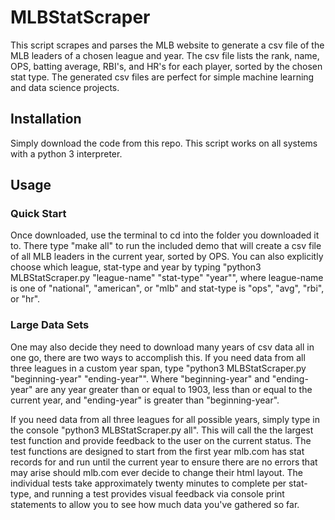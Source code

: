 # MLBStatScraper
This script scrapes and parses the MLB website to generate a csv file of the MLB leaders of a chosen league and year. The csv file lists the rank, name, OPS, batting average, RBI's, and HR's for each player, sorted by the chosen stat type. The generated csv files are perfect for simple machine learning and data science projects.


## Installation
Simply download the code from this repo. This script works on all systems with a python 3 interpreter.

## Usage
### Quick Start
Once downloaded, use the terminal to cd into the folder you downloaded it to. There type "make all" to run the included demo that will create a csv file of all MLB leaders in the current year, sorted by OPS. You can also explicitly choose which league, stat-type and year by typing "python3 MLBStatScraper.py "league-name" "stat-type" "year"", where league-name is one of "national", "american", or "mlb" and stat-type is "ops", "avg", "rbi", or "hr".

### Large Data Sets
One may also decide they need to download many years of csv data all in one go, there are two ways to accomplish this. If you need data from all three leagues in a custom year span, type "python3 MLBStatScraper.py "beginning-year" "ending-year"". Where "beginning-year" and "ending-year" are any year greater than or equal to 1903, less than or equal to the current year, and "ending-year" is greater than "beginning-year". 

If you need data from all three leagues for all possible years, simply type in the console "python3 MLBStatScraper.py all". This will call the the largest test function and provide feedback to the user on the current status. The test functions are designed to start from the first year mlb.com has stat records for and run until the current year to ensure there are no errors that may arise should mlb.com ever decide to change their html layout. The individual tests take approximately twenty minutes to complete per stat-type, and running a test provides visual feedback via console print statements to allow you to see how much data you've gathered so far.
